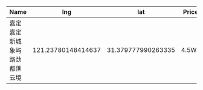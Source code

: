 Name | lng | lat | Price | visit | Wiki 
-- | -- | -- | -- | -- | --
嘉定 嘉定新城 象屿路劲都匯云境 | 121.23780148414637 | 31.379777990263335 | 4.5W+ | 0 | [象屿路劲都匯云境](https://junxnone.github.io/F/#/0081_%E4%B8%80%E6%89%8B%E6%88%BF_%E5%98%89%E5%AE%9A%E5%98%89%E5%AE%9A%E6%96%B0%E5%9F%8E_%E8%B1%A1%E5%B1%BF%E8%B7%AF%E5%8A%B2%E9%83%BD%E5%8C%AF%E4%BA%91%E5%A2%83)
